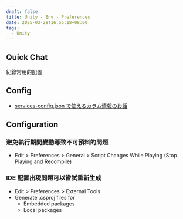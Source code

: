 ```yaml
---
draft: false
title: Unity - Env - Preferences
date: 2025-03-29T16:56:18+08:00
tags:
  - Unity
---
```


## Quick Chat

紀錄常用的配置

## Config

- [services-config.json で使えるカラム情報のお話](https://zenn.dev/kazu0617/articles/be682e8c1a204c)


## Configuration

### 避免執行期間變動導致不可預料的問題

- Edit > Preferences > General > Script Changes While Playing (Stop Playing and Recompile)

### IDE 配置出現問題可以嘗試重新生成

- Edit > Preferences > External Tools 
- Generate .csproj files for
    - Embedded packages
    - Local packages 

